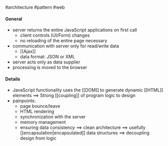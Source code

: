#architecture #pattern #web 

#### General
- server returns the entire JavaScript applications on first call
	- client controls (UI/Form) changes
	- no reloading of the entire page necessary
- communication with server only for read/write data
	- [[Ajax]]
	- data format: JSON or XML
- server acts only as data supplier
- processing is moved to the browser

#### Details
- JavaScript functionality uses the [[DOM]] to generate dynamic [[HTML]] elements
  ==> Strong [[coupling]] of program logic to design
- painpoints: 
	- page bounce/leave
	- HTML rendering
	- synchronization with the server
	- memory management
	- ensuring data consistency
 ==> clean architecture
 ==> usefully [[encapsulation|encapsulated]] data structures
 ==> decoupling design from logic
